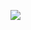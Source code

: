 <p><img src="https://github-readme-stats.vercel.app/api?username=kullph&theme=graywhite&show_icons=true&counts_private=true&hide_title=false&hide_border=true"></p>

